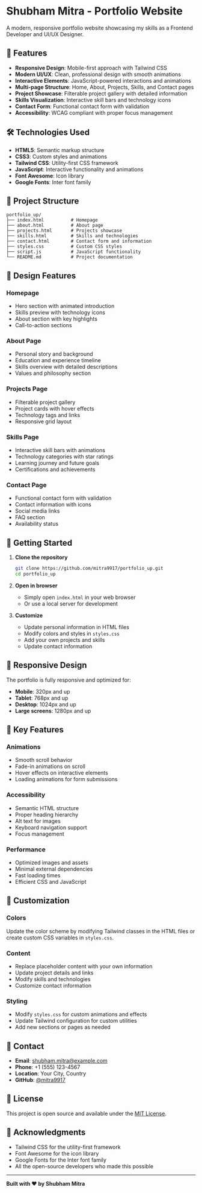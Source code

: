 # Shubham Mitra - Portfolio Website

A modern, responsive portfolio website showcasing my skills as a Frontend Developer and UI/UX Designer.

## 🚀 Features

- **Responsive Design**: Mobile-first approach with Tailwind CSS
- **Modern UI/UX**: Clean, professional design with smooth animations
- **Interactive Elements**: JavaScript-powered interactions and animations
- **Multi-page Structure**: Home, About, Projects, Skills, and Contact pages
- **Project Showcase**: Filterable project gallery with detailed information
- **Skills Visualization**: Interactive skill bars and technology icons
- **Contact Form**: Functional contact form with validation
- **Accessibility**: WCAG compliant with proper focus management

## 🛠️ Technologies Used

- **HTML5**: Semantic markup structure
- **CSS3**: Custom styles and animations
- **Tailwind CSS**: Utility-first CSS framework
- **JavaScript**: Interactive functionality and animations
- **Font Awesome**: Icon library
- **Google Fonts**: Inter font family

## 📁 Project Structure

```
portfolio_up/
├── index.html          # Homepage
├── about.html          # About page
├── projects.html       # Projects showcase
├── skills.html         # Skills and technologies
├── contact.html        # Contact form and information
├── styles.css          # Custom CSS styles
├── script.js           # JavaScript functionality
└── README.md           # Project documentation
```

## 🎨 Design Features

### Homepage
- Hero section with animated introduction
- Skills preview with technology icons
- About section with key highlights
- Call-to-action sections

### About Page
- Personal story and background
- Education and experience timeline
- Skills overview with detailed descriptions
- Values and philosophy section

### Projects Page
- Filterable project gallery
- Project cards with hover effects
- Technology tags and links
- Responsive grid layout

### Skills Page
- Interactive skill bars with animations
- Technology categories with star ratings
- Learning journey and future goals
- Certifications and achievements

### Contact Page
- Functional contact form with validation
- Contact information with icons
- Social media links
- FAQ section
- Availability status

## 🚀 Getting Started

1. **Clone the repository**
   ```bash
   git clone https://github.com/mitra9917/portfolio_up.git
   cd portfolio_up
   ```

2. **Open in browser**
   - Simply open `index.html` in your web browser
   - Or use a local server for development

3. **Customize**
   - Update personal information in HTML files
   - Modify colors and styles in `styles.css`
   - Add your own projects and skills
   - Update contact information

## 📱 Responsive Design

The portfolio is fully responsive and optimized for:
- **Mobile**: 320px and up
- **Tablet**: 768px and up
- **Desktop**: 1024px and up
- **Large screens**: 1280px and up

## 🎯 Key Features

### Animations
- Smooth scroll behavior
- Fade-in animations on scroll
- Hover effects on interactive elements
- Loading animations for form submissions

### Accessibility
- Semantic HTML structure
- Proper heading hierarchy
- Alt text for images
- Keyboard navigation support
- Focus management

### Performance
- Optimized images and assets
- Minimal external dependencies
- Fast loading times
- Efficient CSS and JavaScript

## 🔧 Customization

### Colors
Update the color scheme by modifying Tailwind classes in the HTML files or create custom CSS variables in `styles.css`.

### Content
- Replace placeholder content with your own information
- Update project details and links
- Modify skills and technologies
- Customize contact information

### Styling
- Modify `styles.css` for custom animations and effects
- Update Tailwind configuration for custom utilities
- Add new sections or pages as needed

## 📧 Contact

- **Email**: shubham.mitra@example.com
- **Phone**: +1 (555) 123-4567
- **Location**: Your City, Country
- **GitHub**: [@mitra9917](https://github.com/mitra9917)

## 📄 License

This project is open source and available under the [MIT License](LICENSE).

## 🙏 Acknowledgments

- Tailwind CSS for the utility-first framework
- Font Awesome for the icon library
- Google Fonts for the Inter font family
- All the open-source developers who made this possible

---

**Built with ❤️ by Shubham Mitra**
